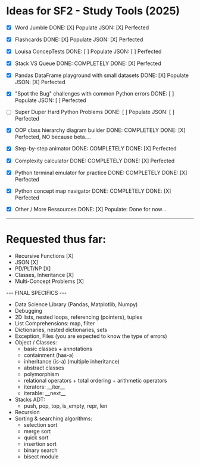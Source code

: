 # Ideas for SF2 - Study Tools (2025)

- [X] Word Jumble
DONE: [X] Populate JSON: [X] Perfected

- [X] Flashcards
DONE: [X] Populate JSON: [X] Perfected

- [X] Louisa ConcepTests
DONE: [ ] Populate JSON: [ ] Perfected

- [X] Stack VS Queue
DONE: COMPLETELY DONE: [X] Perfected

- [X] Pandas DataFrame playground with small datasets
DONE: [X] Populate JSON: [X] Perfected

- [X] "Spot the Bug" challenges with common Python errors
DONE: [ ] Populate JSON: [ ] Perfected

- [ ] Super Duper Hard Python Problems
DONE: [ ] Populate JSON: [ ] Perfected

- [X] OOP class hierarchy diagram builder
DONE: COMPLETELY DONE: [X] Perfected, NO because beta....

- [X] Step-by-step animator
DONE: COMPLETELY DONE: [X] Perfected

- [X] Complexity calculator
DONE: COMPLETELY DONE: [X] Perfected

- [X] Python terminal emulator for practice
DONE: COMPLETELY DONE: [X] Perfected

- [X] Python concept map navigator
DONE: COMPLETELY DONE: [X] Perfected

- [X] Other / More Ressources
DONE: [X] Populate: Done for now...


---


# Requested thus far:
- Recursive Functions [X]
- JSON [X]
- PD/PLT/NP [X]
- Classes, Inheritance [X]
- Multi-Concept Problems [X]


--- FINAL SPECIFICS ---

- Data Science Library (Pandas, Matplotlib, Numpy)
- Debugging
- 2D lists, nested loops, referencing (pointers), tuples
- List Comprehensions: map, filter
- Dictionaries, nested dictionaries, sets
- Exception, Files (you are expected to know the type of errors)
- Object / Classes:
  - basic classes + annotations
  - containment (has-a)
  - inheritance (is-a) (multiple inheritance)
  - abstract classes
  - polymorphism
  - relational operators + total ordering + arithmetic operators
  - iterators: \_\_iter\_\_
  - iterable: \_\_next\_\_
- Stacks ADT: 
  - push, pop, top, is_empty, repr, len
- Recursion
- Sorting & searching algorithms:
  - selection sort
  - merge sort
  - quick sort
  - insertion sort
  - binary search
  - bisect module
